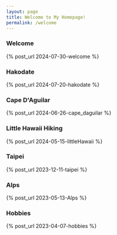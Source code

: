 ```yaml
---
layout: page
title: Welcome to My Homepage!
permalink: /welcome
---
```


### Welcome

{% post_url 2024-07-30-welcome %}

### Hakodate

{% post_url 2024-07-20-hakodate %}

### Cape D'Aguilar

{% post_url 2024-06-26-cape_daguilar %}

### Little Hawaii Hiking

{% post_url 2024-05-15-littleHawaii %}

### Taipei

{% post_url 2023-12-11-taipei %}

### Alps

{% post_url 2023-05-13-Alps %}

### Hobbies

{% post_url 2023-04-07-hobbies %}




